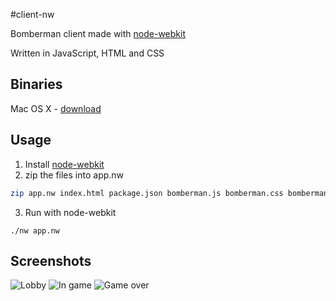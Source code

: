 #client-nw

Bomberman client made with [node-webkit][nw]

Written in JavaScript, HTML and CSS

## Binaries

Mac OS X - [download](https://www.dropbox.com/s/7lzil5vgqhljcfx/Bomberman.app.zip)

## Usage

1. Install [node-webkit][nw]
2. zip the files into app.nw 

```bash
zip app.nw index.html package.json bomberman.js bomberman.css bomberman.png gameover.png
```

3. Run with node-webkit

`./nw app.nw`

## Screenshots

![Lobby](http://i.imgur.com/gAmXAks.png)
![In game](http://i.imgur.com/SV6EOc9.png)
![Game over](http://i.imgur.com/IjoHw8S.png)

[nw]: https://github.com/rogerwang/node-webkit